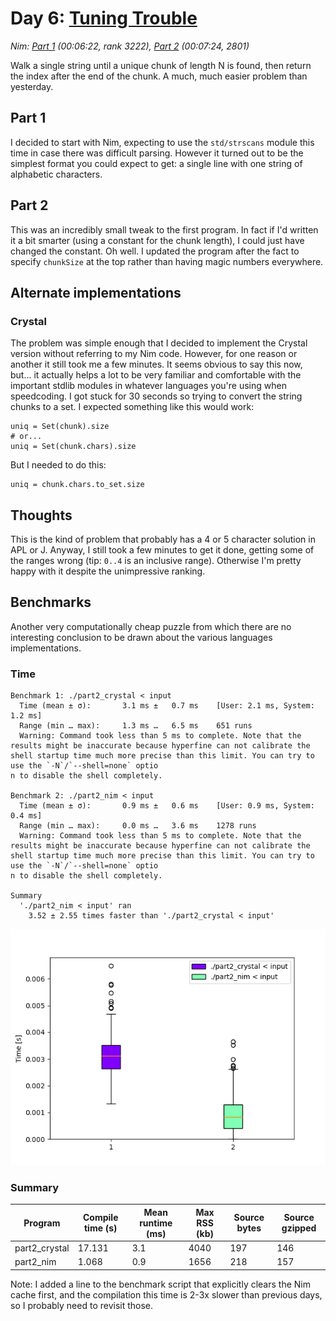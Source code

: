 # Day 6: [Tuning Trouble](https://adventofcode.com/2022/day/6)
*Nim: [Part 1](https://github.com/DestyNova/advent_of_code_2022/blob/main/6/part1.nim) (00:06:22, rank 3222), [Part 2](https://github.com/DestyNova/advent_of_code_2022/blob/main/6/part2.nim) (00:07:24, 2801)*

Walk a single string until a unique chunk of length N is found, then return the index after the end of the chunk. A much, much easier problem than yesterday.

## Part 1

I decided to start with Nim, expecting to use the `std/strscans` module this time in case there was difficult parsing. However it turned out to be the simplest format you could expect to get: a single line with one string of alphabetic characters.

## Part 2

This was an incredibly small tweak to the first program. In fact if I'd written it a bit smarter (using a constant for the chunk length), I could just have changed the constant. Oh well. I updated the program after the fact to specify `chunkSize` at the top rather than having magic numbers everywhere.

## Alternate implementations

### Crystal

The problem was simple enough that I decided to implement the Crystal version without referring to my Nim code. However, for one reason or another it still took me a few minutes. It seems obvious to say this now, but... it actually helps a lot to be very familiar and comfortable with the important stdlib modules in whatever languages you're using when speedcoding. I got stuck for 30 seconds so trying to convert the string chunks to a set. I expected something like this would work:

```crystal
uniq = Set(chunk).size
# or...
uniq = Set(chunk.chars).size
```

But I needed to do this:

```crystal
uniq = chunk.chars.to_set.size
```

## Thoughts

This is the kind of problem that probably has a 4 or 5 character solution in APL or J. Anyway, I still took a few minutes to get it done, getting some of the ranges wrong (tip: `0..4` is an inclusive range). Otherwise I'm pretty happy with it despite the unimpressive ranking.

## Benchmarks

Another very computationally cheap puzzle from which there are no interesting conclusion to be drawn about the various languages implementations.

### Time

```
Benchmark 1: ./part2_crystal < input
  Time (mean ± σ):       3.1 ms ±   0.7 ms    [User: 2.1 ms, System: 1.2 ms]
  Range (min … max):     1.3 ms …   6.5 ms    651 runs
  Warning: Command took less than 5 ms to complete. Note that the results might be inaccurate because hyperfine can not calibrate the shell startup time much more precise than this limit. You can try to use the `-N`/`--shell=none` optio
n to disable the shell completely.

Benchmark 2: ./part2_nim < input
  Time (mean ± σ):       0.9 ms ±   0.6 ms    [User: 0.9 ms, System: 0.4 ms]
  Range (min … max):     0.0 ms …   3.6 ms    1278 runs
  Warning: Command took less than 5 ms to complete. Note that the results might be inaccurate because hyperfine can not calibrate the shell startup time much more precise than this limit. You can try to use the `-N`/`--shell=none` optio
n to disable the shell completely.

Summary
  './part2_nim < input' ran
    3.52 ± 2.55 times faster than './part2_crystal < input'
```

![Boxplot of runtime benchmark results](runtime.png)

### Summary

Program       | Compile time (s) | Mean runtime (ms) | Max RSS (kb) | Source bytes | Source gzipped
---           | ---              | ---               | ---          | ---          | ---
part2_crystal | 17.131           | 3.1               | 4040         | 197          | 146
part2_nim     | 1.068            | 0.9               | 1656         | 218          | 157

Note: I added a line to the benchmark script that explicitly clears the Nim cache first, and the compilation this time is 2-3x slower than previous days, so I probably need to revisit those.
